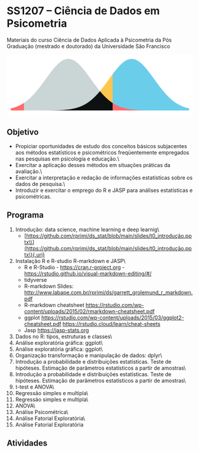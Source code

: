 # SS1207 – Ciência de Dados em Psicometria

Materiais do curso Ciência de Dados Aplicada à Psicometria da Pós Graduação (mestrado e doutorado) da Universidade São Francisco

![](slides/images/paste-785C7DB4.png)

## Objetivo

-   Propiciar oportunidades de estudo dos conceitos básicos subjacentes aos métodos estatísticos e psicométricos freqüentemente empregados nas pesquisas em psicologia e educação.\
-   Exercitar a aplicação desses métodos em situações práticas da avaliação.\
-   Exercitar a interpretação e redação de informações estatísticas sobre os dados de pesquisa.\
-   Introduzir e exercitar o emprego do R e JASP para análises estatísticas e psicométricas.

## Programa

1.  Introdução: data science, machine learning e deep learnig\
    -   [https://github.com/rprimi/ds_stat/blob/main/slides/t0_introdução.pptx\\](https://github.com/rprimi/ds_stat/blob/main/slides/t0_introdução.pptx\){.uri}
2.  Instalação R e R-studio R-markdown e JASP\
    -   R e R-Studio - <https://cran.r-project.org> - <https://rstudio.github.io/visual-markdown-editing/#/>
    -   tidyverse
    -   R-markdown Slides: <http://www.labape.com.br/rprimi/ds/garrett_grolemund_r_markdown.pdf>
    -   R-markdown cheatsheet <https://rstudio.com/wp-content/uploads/2015/02/rmarkdown-cheatsheet.pdf>
    -   ggplot <https://rstudio.com/wp-content/uploads/2015/03/ggplot2-cheatsheet.pdf> <https://rstudio.cloud/learn/cheat-sheets>
    -   Jasp <https://jasp-stats.org>
3.  Dados no R: tipos, estruturas e classes\
4.  Análise exploratória gráfica: ggplot\
5.  Análise exploratória gráfica: ggplot\
6.  Organização transformação e manipulação de dados: dplyr\
7.  Introdução a probabilidade e distribuições estatísticas. Teste de hipóteses. Estimação de parâmetros estatísticos a partir de amostras\
8.  Introdução a probabilidade e distribuições estatísticas. Teste de hipóteses. Estimação de parâmetros estatísticos a partir de amostras\
9.  t-test e ANOVA\
10. Regressão simples e multipla\
11. Regressão simples e multipla\
12. ANOVA\
13. Análise Psicométrica\
14. Análise Fatorial Exploratória\
15. Análise Fatorial Exploratória

## Atividades
